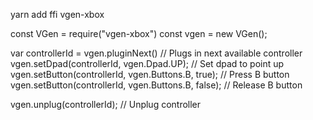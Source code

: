 yarn add ffi vgen-xbox

const VGen = require("vgen-xbox")
const vgen = new VGen();

var controllerId = vgen.pluginNext() // Plugs in next available controller
vgen.setDpad(controllerId, vgen.Dpad.UP); // Set dpad to point up
vgen.setButton(controllerId, vgen.Buttons.B, true); // Press B button
vgen.setButton(controllerId, vgen.Buttons.B, false); // Release B button

vgen.unplug(controllerId); // Unplug controller
